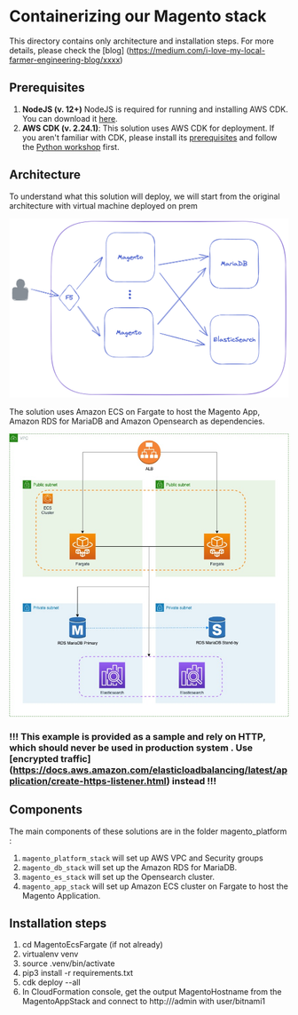 # Containerizing our Magento stack

This directory contains only architecture and installation steps. For more details, please check the [blog] (https://medium.com/i-love-my-local-farmer-engineering-blog/xxxx) 

## Prerequisites
1. **NodeJS (v. 12+)** NodeJS is required for running and installing AWS CDK. You can download it [here](https://nodejs.org/en/download/).
1. **AWS CDK (v. 2.24.1)**: This solution uses AWS CDK for deployment. If you aren't familiar with CDK, please install its [prerequisites](https://cdkworkshop.com/15-prerequisites.html) and follow the  [Python workshop](https://cdkworkshop.com/30-python.html) first.   

## Architecture
To understand what this solution will deploy, we will start from the original architecture with virtual machine deployed on prem

![](.README_images/on-prem-architecture.png)

The solution uses Amazon ECS on Fargate to host the Magento App, Amazon RDS for MariaDB and Amazon Opensearch as dependencies.

![](.README_images/on-aws.jpg)


### !!! This example is provided as a sample and rely on HTTP, which should never be used in production system . Use [encrypted traffic] (https://docs.aws.amazon.com/elasticloadbalancing/latest/application/create-https-listener.html) instead !!!

## Components 

The main components of these solutions are in the folder magento_platform :
1. `magento_platform_stack` will set up AWS VPC and Security groups
2. `magento_db_stack` will set up the Amazon RDS for MariaDB.
3. `magento_es_stack` will set up the Opensearch cluster.
4. `magento_app_stack` will set up Amazon ECS cluster on Fargate to host the Magento Application.  

## Installation steps
1. cd MagentoEcsFargate (if not already)
2. virtualenv venv
3. source .venv/bin/activate
2. pip3 install -r requirements.txt
1. cdk deploy --all
2. In CloudFormation console, get the output MagentoHostname from the MagentoAppStack and connect to http://<MagentoHostname>/admin with user/bitnami1 


